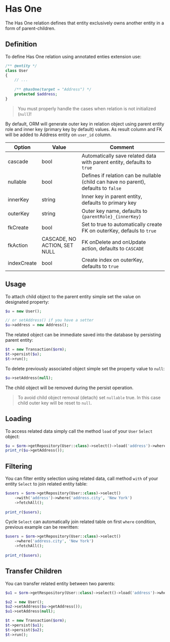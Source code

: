 # Has One
The Has One relation defines that entity exclusively owns another entity in a form of parent-children.

## Definition
To define Has One relation using annotated enties extension use:

```php
/** @entity */ 
class User 
{
    // ...
    
    /** @hasOne(target = "Address") */
    protected $address;
}
```

> You must properly handle the cases when relation is not initialized (`null`)!

By default, ORM will generate outer key in relation object using parent entity role and inner key (primary key by default) values. As result column and FK will be added to Address entity on `user_id` column.

Option      | Value  | Comment
---         | ---    | ----
cascade     | bool   | Automatically save related data with parent entity, defaults to `true`
nullable    | bool   | Defines if relation can be nullable (child can have no parent), defaults to `false`
innerKey    | string | Inner key in parent entity, defaults to primary key
outerKey    | string | Outer key name, defaults to `{parentRole}_{innerKey}` 
fkCreate    | bool   | Set to true to automatically create FK on outerKey, defauls to `true`
fkAction    | CASCADE, NO ACTION, SET NULL | FK onDelete and onUpdate action, defaults to `CASCADE`  
indexCreate | bool   | Create index on outerKey, defaults to `true`

## Usage
To attach child object to the parent entity simple set the value on designated property:

```php
$u = new User();

// or setAddress() if you have a setter
$u->address = new Address();
```

The related object can be immediate saved into the database by persisting parent entity:

```php
$t = new Transaction($orm);
$t->persist($u);
$t->run();
```

To delete previously associated object simple set the property value to `null`:

```php
$u->setAddress(null);
```

The child object will be removed during the persist operation.

> To avoid child object removal (detach) set `nullable` true. In this case child outer key will be reset to `null`.

## Loading
To access related data simply call the method `load` of your `User` `Select` object:

```php
$u = $orm->getRepository(User::class)->select()->load('address')->wherePK(1)->fetchOne();
print_r($u->getAddress());
```

## Filtering
You can filter entity selection using related data, call method `with` of your entity `Select` to join related entity table:

```php
$users = $orm->getRepository(User::class)->select()
    ->with('address')->where('address.city', 'New York')
    ->fetchAll();
    
print_r($users);
```

Cycle `Select` can automatically join related table on first `where` condition, previous example can be rewritten:

```php
$users = $orm->getRepository(User::class)->select()
    ->where('address.city', 'New York')
    ->fetchAll();
    
print_r($users);
```

## Transfer Children
You can transfer related entity between two parents:

```php
$u1 = $orm->getRespository(User::class)->select()->load('address')->wherePK(1)->fetchOne();

$u2 = new User();
$u2->setAddress($u->getAddress());
$u1->setAddress(null);

$t = new Transaction($orm);
$t->persist($u1);
$t->persist($u2);
$t->run();
```
